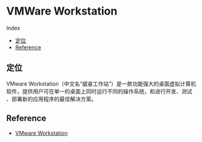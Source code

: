 VMWare Workstation
===

Index
- [定位](#定位)
- [Reference](#Reference)

## 定位
VMware Workstation（中文名“威睿工作站”）是一款功能强大的桌面虚拟计算机软件，提供用户可在单一的桌面上同时运行不同的操作系统，和进行开发、测试 、部署新的应用程序的最佳解决方案。

## Reference
- [VMware Workstation](https://baike.baidu.com/item/VMware%20Workstation/9884359?fr=aladdin)
